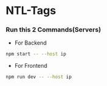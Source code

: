 # NTL-Tags

### Run this 2 Commands(Servers)

- For Backend
```sh
npm start -- --host ip
```
- For Frontend
```sh
npm run dev -- --host ip
```